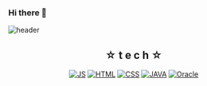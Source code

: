### Hi there 👋

<!--
**bellpp93/bellpp93** is a ✨ _special_ ✨ repository because its `README.md` (this file) appears on your GitHub profile.

Here are some ideas to get you started:

- 🔭 I’m currently working on ...
- 🌱 I’m currently learning ...
- 👯 I’m looking to collaborate on ...
- 🤔 I’m looking for help with ...
- 💬 Ask me about ...
- 📫 How to reach me: ...
- 😄 Pronouns: ...
- ⚡ Fun fact: ...
-->
![header](https://capsule-render.vercel.app/api?type=wave&color=auto&height=300&section=header&text=Ryle's%20CodeWolrd★&fontSize=70)

<div align=center>

  ## ☆ t e c h ☆
  
  [![JS](https://img.shields.io/badge/JavaScript-F7DF1E?style=flat-square&logo=JavaScript&logoColor=black)](github.com/bellpp93/TODO-List)
  [![HTML](https://img.shields.io/badge/HTML-E34F26?style=flat-square&logo=HTML&logoColor=white)](github.com/bellpp93/TODO-List)
  [![CSS](https://img.shields.io/badge/CSS-1572B6?style=flat-square&logo=CSS&logoColor=white)](github.com/bellpp93/TODO-List)
  [![JAVA](https://img.shields.io/badge/JAVA-007396?style=flat-square&logo=JAVA&logoColor=white)](github.com/bellpp93/TODO-List)
  [![Oracle](https://img.shields.io/badge/Oracle-F80000?style=flat-square&logo=Oracle&logoColor=white)](github.com/bellpp93/TODO-List)

